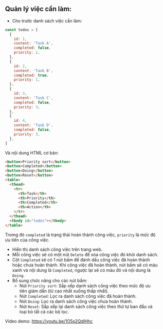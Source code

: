 ## Quản lý việc cần làm:

- Cho trước danh sách việc cần làm:

```javascript
const todos = [
  {
    id: 1,
    content: 'Task A',
    completed: false,
    priority: 2,
  },
  {
    id: 2,
    content: 'Task B',
    completed: true,
    priority: 1,
  },
  {
    id: 3,
    content: 'Task C',
    completed: false,
    priority: 3,
  },
  {
    id: 4,
    content: 'Task D',
    completed: false,
    priority: 3,
  },
]
```

Và nội dung HTML cơ bản:

```html
<button>Priority sort</button>
<button>Completed</button>
<button>Doing</button>
<button>Reset</button>
<table>
  <thead>
    <tr>
      <th>Task</th>
      <th>Priority</th>
      <th>Completed</th>
      <th>Action</th>
    </tr>
  </thead>
  <tbody id="todos"></tbody>
</table>
```

Tromg đó `completed` là trạng thái hoàn thành công việc, `priority` là mức độ ưu tiên của công việc.

- Hiển thị danh sách công việc trên trang web.
- Mỗi công việc sẽ có một nút `Delete` để xóa công việc đó khỏi danh sách.
- Cột `Completed` sẽ có 1 nút bấm để đánh dấu công việc đã hoàn thành hoặc chưa hoàn thành. Khi công việc đã hoàn thành,
  nút bấm sẽ có màu xanh và nội dung là `Completed`, ngược lại sẽ có màu đỏ và nội dung là `Doing`.
- Bổ sung chức năng cho các nút bấm:
  - Nút `Priority sort`: Sắp xếp danh sách công việc theo mức độ ưu tiên giảm dần (từ cao nhất xuống thấp nhất).
  - Nút `Completed`: Lọc ra danh sách công việc đã hoàn thành.
  - Nút `Doing`: Lọc ra danh sách công việc chưa hoàn thành.
  - Nút `Reset`: Sắp xếp lại danh sách công việc theo thứ tự ban đầu và loại bỏ tất cả các bộ lọc.

Video demo: https://youtu.be/1O5s2QdlHhc

